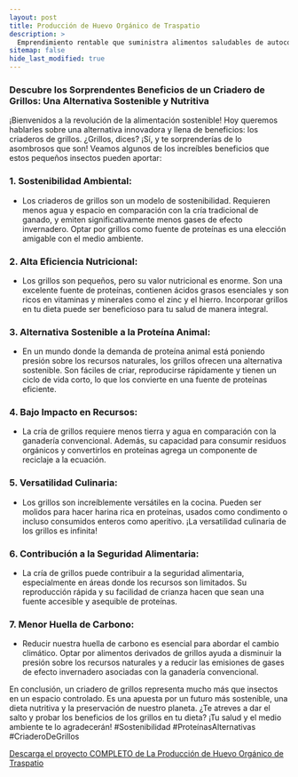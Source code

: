 ```yaml
---
layout: post
title: Producción de Huevo Orgánico de Traspatio
description: >
  Emprendimiento rentable que suministra alimentos saludables de autoconsumo y la comunidad circundante.
sitemap: false
hide_last_modified: true
---
```


### Descubre los Sorprendentes Beneficios de un Criadero de Grillos: Una Alternativa Sostenible y Nutritiva 

¡Bienvenidos a la revolución de la alimentación sostenible! Hoy queremos hablarles sobre una alternativa innovadora y llena de beneficios: los criaderos de grillos. ¿Grillos, dices? ¡Sí, y te sorprenderías de lo asombrosos que son! Veamos algunos de los increíbles beneficios que estos pequeños insectos pueden aportar:

### 1. Sostenibilidad Ambiental: ### 
   - Los criaderos de grillos son un modelo de sostenibilidad. Requieren menos agua y espacio en comparación con la cría tradicional de ganado, y emiten significativamente menos gases de efecto invernadero. Optar por grillos como fuente de proteínas es una elección amigable con el medio ambiente.

### 2. Alta Eficiencia Nutricional: ### 
   - Los grillos son pequeños, pero su valor nutricional es enorme. Son una excelente fuente de proteínas, contienen ácidos grasos esenciales y son ricos en vitaminas y minerales como el zinc y el hierro. Incorporar grillos en tu dieta puede ser beneficioso para tu salud de manera integral.

### 3. Alternativa Sostenible a la Proteína Animal: ### 
   - En un mundo donde la demanda de proteína animal está poniendo presión sobre los recursos naturales, los grillos ofrecen una alternativa sostenible. Son fáciles de criar, reproducirse rápidamente y tienen un ciclo de vida corto, lo que los convierte en una fuente de proteínas eficiente.

### 4. Bajo Impacto en Recursos: ### 
   - La cría de grillos requiere menos tierra y agua en comparación con la ganadería convencional. Además, su capacidad para consumir residuos orgánicos y convertirlos en proteínas agrega un componente de reciclaje a la ecuación.

### 5. Versatilidad Culinaria: ### 
   - Los grillos son increíblemente versátiles en la cocina. Pueden ser molidos para hacer harina rica en proteínas, usados como condimento o incluso consumidos enteros como aperitivo. ¡La versatilidad culinaria de los grillos es infinita!

### 6. Contribución a la Seguridad Alimentaria: ### 
   - La cría de grillos puede contribuir a la seguridad alimentaria, especialmente en áreas donde los recursos son limitados. Su reproducción rápida y su facilidad de crianza hacen que sean una fuente accesible y asequible de proteínas.

### 7. Menor Huella de Carbono: ### 
   - Reducir nuestra huella de carbono es esencial para abordar el cambio climático. Optar por alimentos derivados de grillos ayuda a disminuir la presión sobre los recursos naturales y a reducir las emisiones de gases de efecto invernadero asociadas con la ganadería convencional.

En conclusión, un criadero de grillos representa mucho más que insectos en un espacio controlado. Es una apuesta por un futuro más sostenible, una dieta nutritiva y la preservación de nuestro planeta. ¿Te atreves a dar el salto y probar los beneficios de los grillos en tu dieta? ¡Tu salud y el medio ambiente te lo agradecerán!  #Sostenibilidad #ProteínasAlternativas #CriaderoDeGrillos

[Descarga el proyecto COMPLETO de La Producción de Huevo Orgánico de Traspatio](https://www.dropbox.com/scl/fo/3apa9qb05rcd5i52j1mpg/h?rlkey=wv7ahxegrfvc6z3f5ua4re1u5&dl=0)
                                                                                


<object data="../criaderoGrillos.pdf" width="100%" height="600" type='application/pdf'></object>
